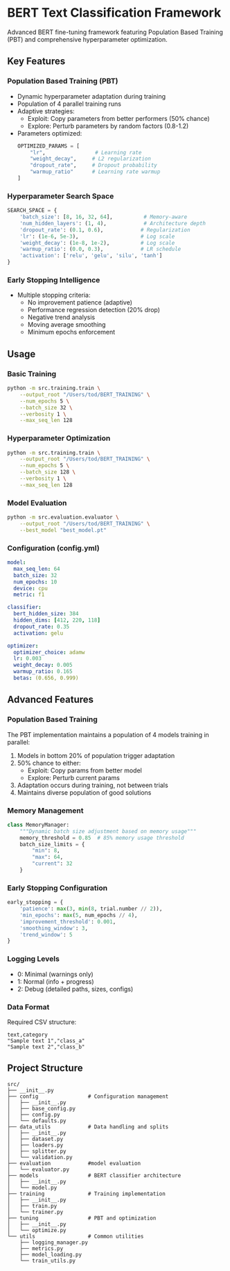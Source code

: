 # BERT Text Classification Framework

Advanced BERT fine-tuning framework featuring Population Based Training (PBT) and comprehensive hyperparameter optimization.

## Key Features

### Population Based Training (PBT)
- Dynamic hyperparameter adaptation during training
- Population of 4 parallel training runs 
- Adaptive strategies:
  - Exploit: Copy parameters from better performers (50% chance)
  - Explore: Perturb parameters by random factors (0.8-1.2)
- Parameters optimized:
  ```python
  OPTIMIZED_PARAMS = [
      "lr",                # Learning rate
      "weight_decay",     # L2 regularization
      "dropout_rate",     # Dropout probability
      "warmup_ratio"      # Learning rate warmup
  ]
  ```

### Hyperparameter Search Space
```python
SEARCH_SPACE = {
    'batch_size': [8, 16, 32, 64],          # Memory-aware
    'num_hidden_layers': (1, 4),            # Architecture depth
    'dropout_rate': (0.1, 0.6),            # Regularization
    'lr': (1e-6, 5e-3),                    # Log scale
    'weight_decay': (1e-8, 1e-2),          # Log scale
    'warmup_ratio': (0.0, 0.3),            # LR schedule
    'activation': ['relu', 'gelu', 'silu', 'tanh']
}
```

### Early Stopping Intelligence
- Multiple stopping criteria:
  - No improvement patience (adaptive)
  - Performance regression detection (20% drop)
  - Negative trend analysis
  - Moving average smoothing
  - Minimum epochs enforcement

## Usage

### Basic Training
```bash
python -m src.training.train \
    --output_root "/Users/tod/BERT_TRAINING" \
    --num_epochs 5 \
    --batch_size 32 \
    --verbosity 1 \
    --max_seq_len 128
```

### Hyperparameter Optimization
```bash
python -m src.training.train \
    --output_root "/Users/tod/BERT_TRAINING" \
    --num_epochs 5 \
    --batch_size 128 \
    --verbosity 1 \
    --max_seq_len 128
```
### Model Evaluation
```bash
python -m src.evaluation.evaluator \
    --output_root "/Users/tod/BERT_TRAINING" \
    --best_model "best_model.pt"
```
### Configuration (config.yml)
```yaml
model:
  max_seq_len: 64
  batch_size: 32
  num_epochs: 10
  device: cpu
  metric: f1

classifier:
  bert_hidden_size: 384
  hidden_dims: [412, 220, 118]
  dropout_rate: 0.35
  activation: gelu

optimizer:
  optimizer_choice: adamw
  lr: 0.003
  weight_decay: 0.005
  warmup_ratio: 0.165
  betas: (0.656, 0.999)
```

## Advanced Features

### Population Based Training
The PBT implementation maintains a population of 4 models training in parallel:
1. Models in bottom 20% of population trigger adaptation
2. 50% chance to either:
   - Exploit: Copy params from better model
   - Explore: Perturb current params
3. Adaptation occurs during training, not between trials
4. Maintains diverse population of good solutions

### Memory Management
```python
class MemoryManager:
    """Dynamic batch size adjustment based on memory usage"""
    memory_threshold = 0.85  # 85% memory usage threshold
    batch_size_limits = {
        "min": 8,
        "max": 64,
        "current": 32
    }
```

### Early Stopping Configuration
```python
early_stopping = {
    'patience': max(3, min(8, trial.number // 2)),
    'min_epochs': max(5, num_epochs // 4),
    'improvement_threshold': 0.001,
    'smoothing_window': 3,
    'trend_window': 5
}
```

### Logging Levels
- 0: Minimal (warnings only)
- 1: Normal (info + progress)
- 2: Debug (detailed paths, sizes, configs)

### Data Format
Required CSV structure:
```csv
text,category
"Sample text 1","class_a"
"Sample text 2","class_b"
```

## Project Structure
```
src/
├── __init__.py
├── config                # Configuration management
│   ├── __init__.py
│   ├── base_config.py
│   ├── config.py
│   └── defaults.py
├── data_utils            # Data handling and splits
│   ├── __init__.py
│   ├── dataset.py
│   ├── loaders.py
│   ├── splitter.py
│   └── validation.py
├── evaluation            #model evaluation
│   └── evaluator.py
├── models                # BERT classifier architecture
│   ├── __init__.py
│   └── model.py
├── training              # Training implementation
│   ├── __init__.py
│   ├── train.py
│   └── trainer.py
├── tuning                # PBT and optimization
│   ├── __init__.py
│   └── optimize.py
└── utils                 # Common utilities
    ├── logging_manager.py
    ├── metrics.py
    ├── model_loading.py
    └── train_utils.py
```
